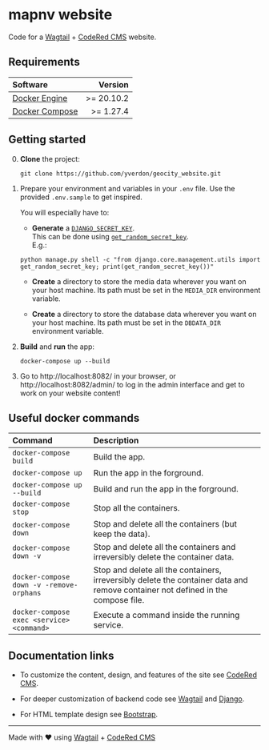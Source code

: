 # mapnv website

Code for a [Wagtail](https://wagtail.io/) +
[CodeRed CMS](https://www.coderedcorp.com/cms/) website.

## Requirements

| Software                                             |     Version | 
|:-----------------------------------------------------|------------:|
| [Docker Engine](https://docs.docker.com/engine/)     |  >= 20.10.2 |
| [Docker Compose](https://docs.docker.com/compose/)   |   >= 1.27.4 |


## Getting started

0. **Clone** the project:
   ```
   git clone https://github.com/yverdon/geocity_website.git
   ```

1. Prepare your environment and variables in your `.env` file.
   Use the provided `.env.sample` to get inspired.

   You will especially have to:

   * **Generate** a [`DJANGO_SECRET_KEY`]().    
   This can be done using [`get_random_secret_key`](https://github.com/django/django/blob/3c447b108ac70757001171f7a4791f493880bf5b/django/core/management/utils.py#L82).    
   E.g.:    
   ```
   python manage.py shell -c "from django.core.management.utils import get_random_secret_key; print(get_random_secret_key())"
   ```
   
   * **Create** a directory to store the media data wherever you want
   on your host machine.
   Its path must be set in the `MEDIA_DIR` environment variable.    
  
   * **Create** a directory to store the database data wherever you want
   on your host machine.
   Its path must be set in the `DBDATA_DIR` environment variable.  

2. **Build** and **run** the app:
   ```
   docker-compose up --build
   ```

3. Go to http://localhost:8082/ in your browser, or http://localhost:8082/admin/
   to log in the admin interface and get to work on your website content!

## Useful docker commands

| Command                                              | Description  | 
|:-----------------------------------------------------|:-------------|
| `docker-compose build`                     | Build the app.         |
| `docker-compose up`                        | Run the app in the forground.   |
| `docker-compose up --build`                | Build and run the app in the forground.     |
| `docker-compose stop`                      | Stop all the containers.     |
| `docker-compose down`                      | Stop and delete all the containers (but keep the data). |
| `docker-compose down -v`                   | Stop and delete all the containers and irreversibly delete the container data. |
| `docker-compose down -v -remove-orphans`   | Stop and delete all the containers, irreversibly delete the container data and remove container not defined in the compose file.     |
| `docker-compose exec <service> <command>`  | Execute a command inside the running service. |

## Documentation links

* To customize the content, design, and features of the site see
  [CodeRed CMS](https://docs.coderedcorp.com/cms/).

* For deeper customization of backend code see
  [Wagtail](http://docs.wagtail.io/) and
  [Django](https://docs.djangoproject.com/).

* For HTML template design see [Bootstrap](https://getbootstrap.com/).

---

Made with ♥ using [Wagtail](https://wagtail.io/) +
[CodeRed CMS](https://www.coderedcorp.com/cms/)
